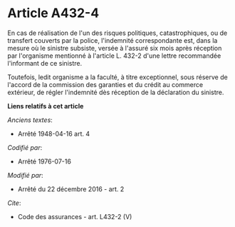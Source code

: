 # Article A432-4

En cas de réalisation de l'un des risques politiques, catastrophiques, ou de transfert couverts par la police, l'indemnité
correspondante est, dans la mesure où le sinistre subsiste, versée à l'assuré six mois après réception par l'organisme
mentionné à l'article L. 432-2 d'une lettre recommandée l'informant de ce sinistre. 

Toutefois, ledit organisme a la faculté, à titre exceptionnel, sous réserve de l'accord de la commission des garanties et du
crédit au commerce extérieur, de régler l'indemnité dès réception de la déclaration du sinistre.

**Liens relatifs à cet article**

_Anciens textes_:

  - Arrêté 1948-04-16 art. 4

_Codifié par_:

  - Arrêté 1976-07-16

_Modifié par_:

  - Arrêté du 22 décembre 2016 - art. 2

_Cite_:

  - Code des assurances - art. L432-2 (V)

